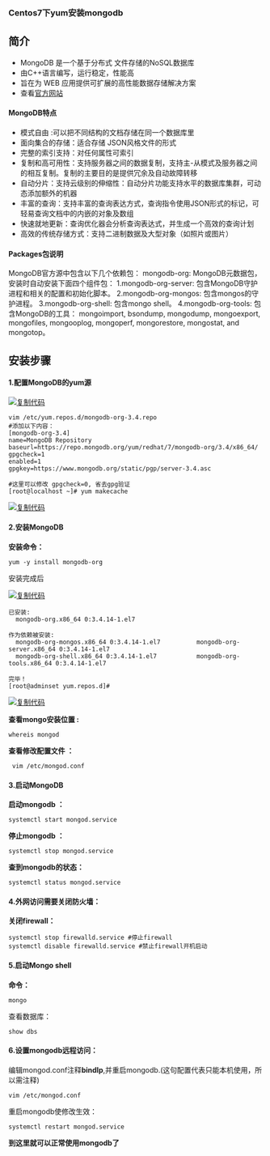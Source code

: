 ### Centos7下yum安装mongodb

## 简介

- MongoDB 是一个基于分布式 文件存储的NoSQL数据库
- 由C++语言编写，运行稳定，性能高
- 旨在为 WEB 应用提供可扩展的高性能数据存储解决方案
- 查看[官方网站](https://www.mongodb.com/)

#### MongoDB特点

- 模式自由 :可以把不同结构的文档存储在同一个数据库里
- 面向集合的存储：适合存储 JSON风格文件的形式
- 完整的索引支持：对任何属性可索引
- 复制和高可用性：支持服务器之间的数据复制，支持主-从模式及服务器之间的相互复制。复制的主要目的是提供冗余及自动故障转移
- 自动分片：支持云级别的伸缩性：自动分片功能支持水平的数据库集群，可动态添加额外的机器
- 丰富的查询：支持丰富的查询表达方式，查询指令使用JSON形式的标记，可轻易查询文档中的内嵌的对象及数组
- 快速就地更新：查询优化器会分析查询表达式，并生成一个高效的查询计划
- 高效的传统存储方式：支持二进制数据及大型对象（如照片或图片）

#### Packages包说明

MongoDB官方源中包含以下几个依赖包：
mongodb-org: MongoDB元数据包，安装时自动安装下面四个组件包：
1.mongodb-org-server: 包含MongoDB守护进程和相关的配置和初始化脚本。
2.mongodb-org-mongos: 包含mongos的守护进程。
3.mongodb-org-shell: 包含mongo shell。
4.mongodb-org-tools: 包含MongoDB的工具： mongoimport, bsondump, mongodump, mongoexport, mongofiles, mongooplog, mongoperf, mongorestore, mongostat, and mongotop。

## **安装步骤**

#### **1.配置MongoDB的yum源**

[![复制代码](https://common.cnblogs.com/images/copycode.gif)](javascript:void(0);)

```
vim /etc/yum.repos.d/mongodb-org-3.4.repo
#添加以下内容：
[mongodb-org-3.4]  
name=MongoDB Repository  
baseurl=https://repo.mongodb.org/yum/redhat/7/mongodb-org/3.4/x86_64/  
gpgcheck=1  
enabled=1  
gpgkey=https://www.mongodb.org/static/pgp/server-3.4.asc

#这里可以修改 gpgcheck=0, 省去gpg验证
[root@localhost ~]# yum makecache      
```

[![复制代码](https://common.cnblogs.com/images/copycode.gif)](javascript:void(0);)

#### **2.安装MongoDB**

**安装命令：**

```
yum -y install mongodb-org
```

安装完成后

[![复制代码](https://common.cnblogs.com/images/copycode.gif)](javascript:void(0);)

```
已安装:
  mongodb-org.x86_64 0:3.4.14-1.el7

作为依赖被安装:
  mongodb-org-mongos.x86_64 0:3.4.14-1.el7          mongodb-org-server.x86_64 0:3.4.14-1.el7
  mongodb-org-shell.x86_64 0:3.4.14-1.el7           mongodb-org-tools.x86_64 0:3.4.14-1.el7

完毕！
[root@adminset yum.repos.d]#
```

[![复制代码](https://common.cnblogs.com/images/copycode.gif)](javascript:void(0);)

 

**查看mongo安装位置 :**

```
whereis mongod
```

 

**查看修改配置文件 ：**

```
 vim /etc/mongod.conf
```

#### **3.启动MongoDB** 


**启动mongodb ：**

```
systemctl start mongod.service
```

**停止mongodb ：**

```
systemctl stop mongod.service
```

**查到mongodb的状态：**

```
systemctl status mongod.service
```

#### **4.外网访问需要关闭防火墙：**

**关闭firewall：**

```
systemctl stop firewalld.service #停止firewall
systemctl disable firewalld.service #禁止firewall开机启动
```

 

#### **5.启动Mongo shell**

**命令：**

```
mongo 
```

查看数据库：

```
show dbs
```

#### **6.设置mongodb远程访问：**

编辑mongod.conf注释**bindIp**,并重启mongodb.(这句配置代表只能本机使用，所以需注释)

```
vim /etc/mongod.conf
```

重启mongodb使修改生效：

```
systemctl restart mongod.service
```

 

**到这里就可以正常使用mongodb了**